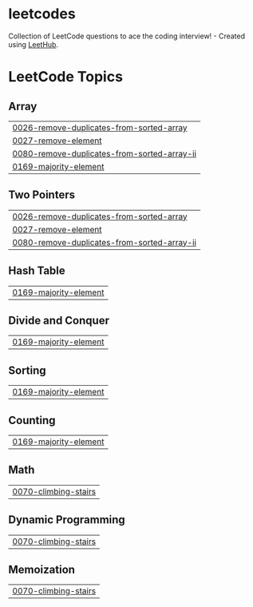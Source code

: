 # leetcodes
Collection of LeetCode questions to ace the coding interview! - Created using [LeetHub](https://github.com/QasimWani/LeetHub).

<!---LeetCode Topics Start-->
# LeetCode Topics
## Array
|  |
| ------- |
| [0026-remove-duplicates-from-sorted-array](https://github.com/youngjewoo/leetcodes/tree/master/0026-remove-duplicates-from-sorted-array) |
| [0027-remove-element](https://github.com/youngjewoo/leetcodes/tree/master/0027-remove-element) |
| [0080-remove-duplicates-from-sorted-array-ii](https://github.com/youngjewoo/leetcodes/tree/master/0080-remove-duplicates-from-sorted-array-ii) |
| [0169-majority-element](https://github.com/youngjewoo/leetcodes/tree/master/0169-majority-element) |
## Two Pointers
|  |
| ------- |
| [0026-remove-duplicates-from-sorted-array](https://github.com/youngjewoo/leetcodes/tree/master/0026-remove-duplicates-from-sorted-array) |
| [0027-remove-element](https://github.com/youngjewoo/leetcodes/tree/master/0027-remove-element) |
| [0080-remove-duplicates-from-sorted-array-ii](https://github.com/youngjewoo/leetcodes/tree/master/0080-remove-duplicates-from-sorted-array-ii) |
## Hash Table
|  |
| ------- |
| [0169-majority-element](https://github.com/youngjewoo/leetcodes/tree/master/0169-majority-element) |
## Divide and Conquer
|  |
| ------- |
| [0169-majority-element](https://github.com/youngjewoo/leetcodes/tree/master/0169-majority-element) |
## Sorting
|  |
| ------- |
| [0169-majority-element](https://github.com/youngjewoo/leetcodes/tree/master/0169-majority-element) |
## Counting
|  |
| ------- |
| [0169-majority-element](https://github.com/youngjewoo/leetcodes/tree/master/0169-majority-element) |
## Math
|  |
| ------- |
| [0070-climbing-stairs](https://github.com/youngjewoo/leetcodes/tree/master/0070-climbing-stairs) |
## Dynamic Programming
|  |
| ------- |
| [0070-climbing-stairs](https://github.com/youngjewoo/leetcodes/tree/master/0070-climbing-stairs) |
## Memoization
|  |
| ------- |
| [0070-climbing-stairs](https://github.com/youngjewoo/leetcodes/tree/master/0070-climbing-stairs) |
<!---LeetCode Topics End-->